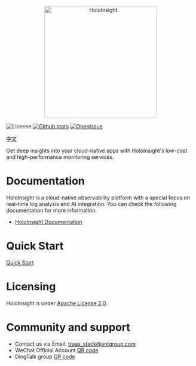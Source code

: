 <p align="center">
  <img height="300" src="https://github.com/traas-stack/holoinsight/blob/main/docs/logo/logo-flat.png" alt="HoloInsight">
</p>

![License](https://img.shields.io/badge/license-Apache--2.0-green.svg)
[![Github stars](https://img.shields.io/github/stars/traas-stack/holoinsight?style=flat-square])](https://github.com/traas-stack/holoinsight)
[![OpenIssue](https://img.shields.io/github/issues/traas-stack/holoinsight)](https://github.com/traas-stack/holoinsight/issues)

[中文](./README-CN.md)

Get deep insights into your cloud-native apps with HoloInsight's low-cost and high-performance monitoring services.

# Documentation
HoloInsight is a cloud-native observability platform with a special focus on real-time log analysis and AI integration. You can check the following documentation for more information.
* [HoloInsight Documentation](https://traas-stack.github.io/holoinsight-docs/)

# Quick Start
[Quick Start](https://traas-stack.github.io/holoinsight-docs/introduction/quick-start.html)

# Licensing
HoloInsight is under [Apache License 2.0](https://github.com/traas-stack/holoinsight/blob/main/LICENSE).

# Community and support
- Contact us via Email: traas_stack@antgroup.com
- WeChat Official Account [QR code](https://github.com/traas-stack/community/blob/main/holoinsight/contact-us/wechat-qrcode.jpg)
- DingTalk group [QR code](https://github.com/traas-stack/community/blob/main/holoinsight/contact-us/dingtalk-qrcode.jpg)
